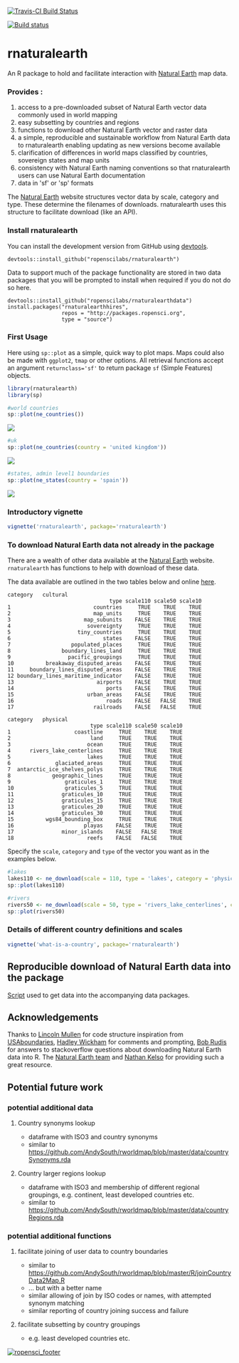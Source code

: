 <!-- README.md is generated from README.Rmd. Please edit that file -->
[![Travis-CI Build Status](https://travis-ci.org/ropenscilabs/rnaturalearth.svg?branch=master)](https://travis-ci.org/ropenscilabs/rnaturalearth)

[![Build status](https://ci.appveyor.com/api/projects/status/yp26qgeb1iligrpp?svg=true)](https://ci.appveyor.com/project/AndySouth/rnaturalearth)

rnaturalearth
=============

An R package to hold and facilitate interaction with [Natural Earth](http://www.naturalearthdata.com/) map data.

### Provides :

1.  access to a pre-downloaded subset of Natural Earth vector data commonly used in world mapping
2.  easy subsetting by countries and regions
3.  functions to download other Natural Earth vector and raster data
4.  a simple, reproducible and sustainable workflow from Natural Earth data to rnaturalearth enabling updating as new versions become available
5.  clarification of differences in world maps classified by countries, sovereign states and map units
6.  consistency with Natural Earth naming conventions so that rnaturalearth users can use Natural Earth documentation
7.  data in 'sf' or 'sp' formats

The [Natural Earth](http://www.naturalearthdata.com/) website structures vector data by scale, category and type. These determine the filenames of downloads. rnaturalearth uses this structure to facilitate download (like an API).

### Install rnaturalearth

You can install the development version from GitHub using [devtools](https://github.com/hadley/devtools).

    devtools::install_github("ropenscilabs/rnaturalearth")

Data to support much of the package functionality are stored in two data packages that you will be prompted to install when required if you do not do so here.

    devtools::install_github("ropenscilabs/rnaturalearthdata")
    install.packages("rnaturalearthhires",
                     repos = "http://packages.ropensci.org",
                     type = "source")

### First Usage

Here using `sp::plot` as a simple, quick way to plot maps. Maps could also be made with `ggplot2`, `tmap` or other options. All retrieval functions accept an argument `returnclass='sf'` to return package `sf` (Simple Features) objects.

``` r
library(rnaturalearth)
library(sp)

#world countries
sp::plot(ne_countries())
```

![](README-unnamed-chunk-2-1.png)

``` r
#uk
sp::plot(ne_countries(country = 'united kingdom'))
```

![](README-unnamed-chunk-2-2.png)

``` r
#states, admin level1 boundaries
sp::plot(ne_states(country = 'spain')) 
```

![](README-unnamed-chunk-2-3.png)

### Introductory vignette

``` r
vignette('rnaturalearth', package='rnaturalearth')
```

### To download Natural Earth data not already in the package

There are a wealth of other data available at the [Natural Earth](http://www.naturalearthdata.com/) website. `rnaturalearth` has functions to help with download of these data.

The data available are outlined in the two tables below and online [here](http://www.naturalearthdata.com/downloads/50m-physical-vectors/).


    category   cultural 
                                    type scale110 scale50 scale10
    1                          countries     TRUE    TRUE    TRUE
    2                          map_units     TRUE    TRUE    TRUE
    3                       map_subunits    FALSE    TRUE    TRUE
    4                        sovereignty     TRUE    TRUE    TRUE
    5                     tiny_countries     TRUE    TRUE    TRUE
    6                             states    FALSE    TRUE    TRUE
    7                   populated_places     TRUE    TRUE    TRUE
    8                boundary_lines_land     TRUE    TRUE    TRUE
    9                  pacific_groupings     TRUE    TRUE    TRUE
    10          breakaway_disputed_areas    FALSE    TRUE    TRUE
    11     boundary_lines_disputed_areas    FALSE    TRUE    TRUE
    12 boundary_lines_maritime_indicator    FALSE    TRUE    TRUE
    13                          airports    FALSE    TRUE    TRUE
    14                             ports    FALSE    TRUE    TRUE
    15                       urban_areas    FALSE    TRUE    TRUE
    16                             roads    FALSE   FALSE    TRUE
    17                         railroads    FALSE   FALSE    TRUE

    category   physical 
                              type scale110 scale50 scale10
    1                    coastline     TRUE    TRUE    TRUE
    2                         land     TRUE    TRUE    TRUE
    3                        ocean     TRUE    TRUE    TRUE
    4      rivers_lake_centerlines     TRUE    TRUE    TRUE
    5                        lakes     TRUE    TRUE    TRUE
    6              glaciated_areas     TRUE    TRUE    TRUE
    7  antarctic_ice_shelves_polys     TRUE    TRUE    TRUE
    8             geographic_lines     TRUE    TRUE    TRUE
    9                 graticules_1     TRUE    TRUE    TRUE
    10                graticules_5     TRUE    TRUE    TRUE
    11               graticules_10     TRUE    TRUE    TRUE
    12               graticules_15     TRUE    TRUE    TRUE
    13               graticules_20     TRUE    TRUE    TRUE
    14               graticules_30     TRUE    TRUE    TRUE
    15          wgs84_bounding_box     TRUE    TRUE    TRUE
    16                      playas    FALSE    TRUE    TRUE
    17               minor_islands    FALSE   FALSE    TRUE
    18                       reefs    FALSE   FALSE    TRUE

Specify the `scale`, `category` and `type` of the vector you want as in the examples below.

``` r
#lakes
lakes110 <- ne_download(scale = 110, type = 'lakes', category = 'physical')
sp::plot(lakes110)

#rivers
rivers50 <- ne_download(scale = 50, type = 'rivers_lake_centerlines', category = 'physical')
sp::plot(rivers50)
```

### Details of different country definitions and scales

``` r
vignette('what-is-a-country', package='rnaturalearth')
```

Reproducible download of Natural Earth data into the package
------------------------------------------------------------

[Script](https://github.com/ropenscilabs/rnaturalearthdata/blob/master/data-raw/data_download_script.r) used to get data into the accompanying data packages.

Acknowledgements
----------------

Thanks to [Lincoln Mullen](https://github.com/lmullen) for code structure inspiration from [USAboundaries](https://github.com/ropensci/USAboundaries), [Hadley Wickham](https://github.com/hadley) for comments and prompting, [Bob Rudis](https://github.com/hrbrmstr) for answers to stackoverflow questions about downloading Natural Earth data into R. The [Natural Earth team](http://www.naturalearthdata.com/about/contributors/) and [Nathan Kelso](https://github.com/nvkelso) for providing such a great resource.

Potential future work
---------------------

### potential additional data

1.  Country synonyms lookup
    -   dataframe with ISO3 and country synonyms
    -   similar to <https://github.com/AndySouth/rworldmap/blob/master/data/countrySynonyms.rda>

2.  Country larger regions lookup
    -   dataframe with ISO3 and membership of different regional groupings, e.g. continent, least developed countries etc.
    -   similar to <https://github.com/AndySouth/rworldmap/blob/master/data/countryRegions.rda>

### potential additional functions

1.  facilitate joining of user data to country boundaries
    -   similar to <https://github.com/AndySouth/rworldmap/blob/master/R/joinCountryData2Map.R>
    -   ... but with a better name
    -   similar allowing of join by ISO codes or names, with attempted synonym matching
    -   similar reporting of country joining success and failure

2.  facilitate subsetting by country groupings
    -   e.g. least developed countries etc.

[![ropensci\_footer](http://ropensci.org/public_images/github_footer.png)](http://ropensci.org)
